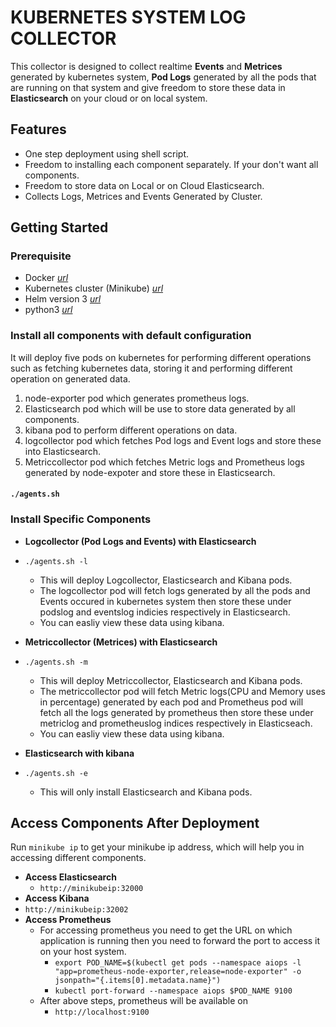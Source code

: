 # KUBERNETES SYSTEM LOG COLLECTOR
This collector is designed to collect realtime **Events** and **Metrices** generated by kubernetes system, **Pod Logs** generated by all the pods that are running on that system and give freedom to store these data in **Elasticsearch** on your cloud or on local system.

## Features
- One step deployment using shell script.
- Freedom to installing each component separately. If your don't want all components.
- Freedom to store data on Local or on Cloud Elasticsearch.
- Collects Logs, Metrices and Events Generated by Cluster.

## Getting Started
### Prerequisite
- Docker [*url*](https://docs.docker.com/engine/install/)
- Kubernetes cluster (Minikube) [*url*](https://minikube.sigs.k8s.io/docs/start/)
- Helm version 3 [*url*](https://helm.sh/docs/intro/install/)
- python3 [*url*](https://www.geeksforgeeks.org/download-and-install-python-3-latest-version/)

### Install all components with default configuration
It will deploy five pods on kubernetes for performing different operations such as fetching kubernetes data, storing it and performing different operation on generated data.
1. node-exporter pod which generates prometheus logs. 
2. Elasticsearch pod which will be use to store data generated by all components. 
3. kibana pod to perform different operations on data. 
4. logcollector pod which fetches Pod logs and Event logs and store these into Elasticsearch. 
5. Metriccollector pod which fetches Metric logs and Prometheus logs generated by node-expoter and store these in Elasticsearch.
#### `./agents.sh`
### Install Specific Components
- **Logcollector (Pod Logs and Events) with Elasticsearch** 
- `./agents.sh -l`
  - This will deploy Logcollector, Elasticsearch and Kibana pods. 
  - The logcollector pod will fetch logs generated by all the pods and Events occured in kubernetes system then store these under podslog and eventslog indicies respectively in Elasticsearch. 
  - You can easliy view these data using kibana.
 
- **Metriccollector (Metrices) with Elasticsearch**
- `./agents.sh -m`
  - This will deploy Metriccollector, Elasticsearch and Kibana pods. 
  - The metriccollector pod will fetch Metric logs(CPU and Memory uses in percentage) generated by each pod and Prometheus pod will fetch all the logs generated by prometheus then store these under metriclog and prometheuslog indices respectively in Elasticseach.
  - You can easliy view these data using kibana.

- **Elasticsearch with kibana**
- `./agents.sh -e`
  - This will only install Elasticsearch and Kibana pods. 
  
## Access Components After Deployment
Run `minikube ip` to get your minikube ip address, which will help you in accessing different components.
- **Access Elasticsearch**
  - `http://minikubeip:32000`
- **Access Kibana**
- `http://minikubeip:32002`
- **Access Prometheus**
  - For accessing prometheus you need to get the URL on which application is running then you need to forward the port to access it on your host system.
     - `export POD_NAME=$(kubectl get pods --namespace aiops -l "app=prometheus-node-exporter,release=node-exporter" -o jsonpath="{.items[0].metadata.name}")`
     - `kubectl port-forward --namespace aiops $POD_NAME 9100`
   - After above steps, prometheus will be available on
     - `http://localhost:9100`
    
 






